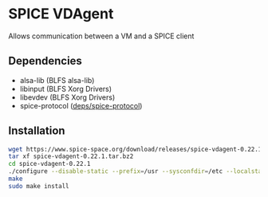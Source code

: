 # SPICE VDAgent

Allows communication between a VM and a SPICE client


## Dependencies

* alsa-lib (BLFS alsa-lib)
* libinput (BLFS Xorg Drivers)
* libevdev (BLFS Xorg Drivers)
* spice-protocol ([deps/spice-protocol](./spice-protocol.md))

## Installation

```sh
wget https://www.spice-space.org/download/releases/spice-vdagent-0.22.1.tar.bz2
tar xf spice-vdagent-0.22.1.tar.bz2
cd spice-vdagent-0.22.1
./configure --disable-static --prefix=/usr --sysconfdir=/etc --localstatedir=/var --docdir=/usr/share/doc/spice-vdagent-0.22.1 --with-init-script=systemd
make
sudo make install
```
